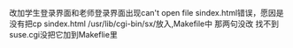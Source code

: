 改加学生登录界面和老师登录界面出现can't open file sindex.html错误，愿因是没有把cp sindex.html /usr/lib/cgi-bin/sx/放入,Makefile中
那两句没改
找不到suse.cgi没把它加到Makeflie里
